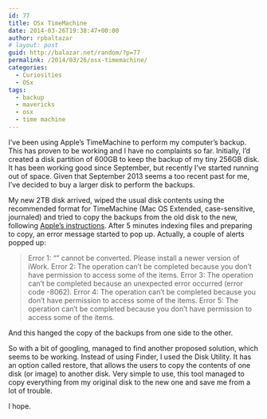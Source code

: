 ```yaml
---
id: 77
title: OSx TimeMachine
date: 2014-03-26T19:38:47+00:00
author: rpbaltazar
# layout: post
guid: http://balazar.net/random/?p=77
permalink: /2014/03/26/osx-timemachine/
categories:
  - Curiosities
  - OSx
tags:
  - backup
  - mavericks
  - osx
  - time machine
---
```

I&#8217;ve been using Apple&#8217;s TimeMachine to perform my computer&#8217;s backup. This has proven to be working and I have no complaints so far. Initially, I&#8217;d created a disk partition of 600GB to keep the backup of my tiny 256GB disk. It has been working good since September, but recently I&#8217;ve started running out of space. Given that September 2013 seems a too recent past for me, I&#8217;ve decided to buy a larger disk to perform the backups.

My new 2TB disk arrived, wiped the usual disk contents using the recommended format for TimeMachine (Mac OS Extended, case-sensitive, journaled) and tried to copy the backups from the old disk to the new, following [Apple&#8217;s instructions](http://support.apple.com/kb/ht5096). After 5 minutes indexing files and preparing to copy, an error message started to pop up. Actually, a couple of alerts popped up:

> Error 1: &#8220;&#8221; cannot be converted. Please install a newer version of iWork.
> Error 2: The operation can&#8217;t be completed because you don&#8217;t have permission to access some of the items.
> Error 3: The operation can&#8217;t be completed because an unexpected error occurred (error code -8062).
> Error 4: The operation can&#8217;t be completed because you don&#8217;t have permission to access some of the items.
> Error 5: The operation can&#8217;t be completed because you don&#8217;t have permission to access some of the items.

And this hanged the copy of the backups from one side to the other.

So with a bit of googling, managed to find another proposed solution, which seems to be working.
Instead of using Finder, I used the Disk Utility. It has an option called restore, that allows the users to copy the contents of one disk (or image) to another disk.
Very simple to use, this tool managed to copy everything from my original disk to the new one and save me from a lot of trouble.

I hope.
